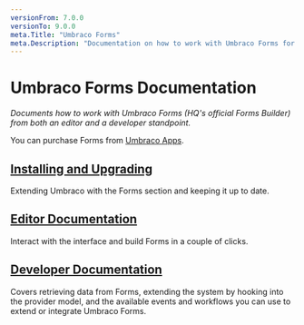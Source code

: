 ```yaml
---
versionFrom: 7.0.0
versionTo: 9.0.0
meta.Title: "Umbraco Forms"
meta.Description: "Documentation on how to work with Umbraco Forms for both editors and developers"
---
```


# Umbraco Forms Documentation

_Documents how to work with Umbraco Forms (HQ's official Forms Builder) from both an editor and a developer standpoint._

You can purchase Forms from [Umbraco Apps](https://umbraco.com/apps/umbraco-forms/).

## [Installing and Upgrading](Installation/index.md)

Extending Umbraco with the Forms section and keeping it up to date.

## [Editor Documentation](Editor/index.md)

Interact with the interface and build Forms in a couple of clicks.

## [Developer Documentation](Developer/index.md)

Covers retrieving data from Forms, extending the system by hooking into the provider model, and the available events and workflows you can use to extend or integrate Umbraco Forms.
